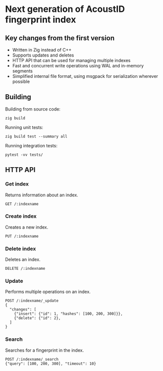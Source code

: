 # Next generation of AcoustID fingerprint index

## Key changes from the first version

- Written in Zig instead of C++
- Supports updates and deletes
- HTTP API that can be used for managing multiple indexes
- Fast and concurrent write operations using WAL and in-memory segments
- Simplified internal file format, using msgpack for serialization wherever possible

## Building

Building from source code:

    zig build

Running unit tests:

    zig build test --summary all

Running integration tests:

    pytest -vv tests/

## HTTP API

### Get index

Returns information about an index.

```
GET /:indexname
```

### Create index

Creates a new index.

```
PUT /:indexname
```

### Delete index

Deletes an index.

```
DELETE /:indexname
```

### Update

Performs multiple operations on an index.

```
POST /:indexname/_update
{
  "changes": [
    {"insert": {"id": 1, "hashes": [100, 200, 300]}},
    {"delete": {"id": 2},
  ]
}
```

### Search

Searches for a fingerprint in the index.

```
POST /:indexname/_search
{"query": [100, 200, 300], "timeout": 10}
```
